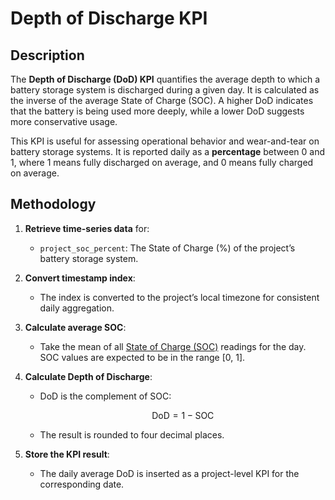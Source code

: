# Depth of Discharge KPI

## Description

The **Depth of Discharge (DoD) KPI** quantifies the average depth to which a battery storage system is discharged during a given day. It is calculated as the inverse of the average State of Charge (SOC). A higher DoD indicates that the battery is being used more deeply, while a lower DoD suggests more conservative usage.

This KPI is useful for assessing operational behavior and wear-and-tear on battery storage systems. It is reported daily as a **percentage** between 0 and 1, where 1 means fully discharged on average, and 0 means fully charged on average.

## Methodology

1. **Retrieve time-series data** for:
   - `project_soc_percent`: The State of Charge (%) of the project’s battery storage system.

2. **Convert timestamp index**:
   - The index is converted to the project’s local timezone for consistent daily aggregation.

3. **Calculate average SOC**:
   - Take the mean of all [State of Charge (SOC)](./state_of_charge.md) readings for the day. SOC values are expected to be in the range [0, 1].

4. **Calculate Depth of Discharge**:
   - DoD is the complement of SOC:

     $$
     \text{DoD} = 1 - \text{SOC}
     $$

   - The result is rounded to four decimal places.

5. **Store the KPI result**:
   - The daily average DoD is inserted as a project-level KPI for the corresponding date.
